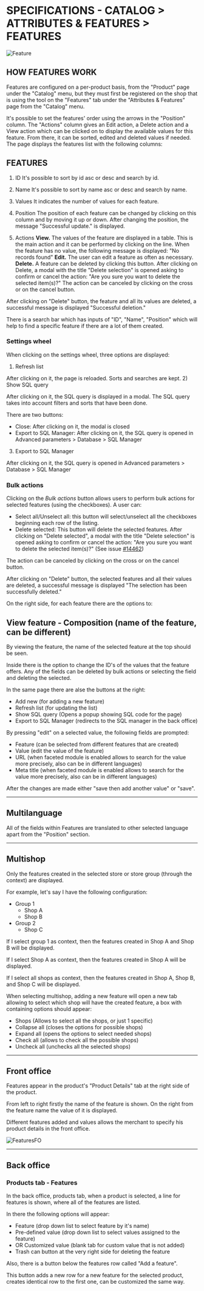 # SPECIFICATIONS - CATALOG > ATTRIBUTES & FEATURES > FEATURES


![Feature](prestashop-specs/static/img/Features.png)

## HOW FEATURES WORK
Features are configured on a per-product basis, from the "Product" page under the "Catalog" menu, but they must first be registered on the shop that is using the tool on the "Features" tab under the "Attributes & Features" page from the "Catalog" menu.

It's possible to set the features' order using the arrows in the "Position" column. The "Actions" column gives an Edit action, a Delete action and a View action which can be clicked on to display the available values for this feature. From there, it can be sorted, edited and deleted values if needed.
The page displays the features list with the following columns:

## FEATURES
1. ID
It's possible to sort by id asc or desc and search by id.

2. Name
It's possible to sort by name asc or desc and search by name.

3. Values
It indicates the number of values for each feature.

4. Position
The position of each feature can be changed by clicking on this column and by moving it up or down.
After changing the position, the message "Successful update." is displayed.

5. Actions
**View.** The values of the feature are displayed in a table. This is the main action and it can be performed by clicking on the line. When the feature has no value, the following message is displayed: "No records found"
**Edit.** The user can edit a feature as often as necessary.
**Delete.** A feature can be deleted by clicking this button. After clicking on Delete, a modal with the title "Delete selection" is opened asking to confirm or cancel the action: "Are you sure you want to delete the selected item(s)?"
The action can be canceled by clicking on the cross or on the cancel button.

After clicking on "Delete" button, the feature and all its values are deleted, a successful message is displayed "Successful deletion."

There is a search bar which has inputs of "ID", "Name", "Position" which will help to find a specific feature if there are a lot of them created.

### Settings wheel
When clicking on the settings wheel, three options are displayed:

1) Refresh list

After clicking on it, the page is reloaded. Sorts and searches are kept.
2) Show SQL query

After clicking on it, the SQL query is displayed in a modal. The SQL query takes into account filters and sorts that have been done.

There are two buttons:

- Close: After clicking on it, the modal is closed
- Export to SQL Manager: After clicking on it, the SQL query is opened in Advanced parameters > Database > SQL Manager
3) Export to SQL Manager

After clicking on it, the SQL query is opened in Advanced parameters > Database > SQL Manager
 
### Bulk actions
Clicking on the _Bulk actions_ button allows users to perform bulk actions for selected features (using the checkboxes). A user can:

- Select all/Unselect all: this button will select/unselect all the checkboxes beginning each row of the listing.
- Delete selected: This button will delete the selected features. 
After clicking on "Delete selected", a modal with the title "Delete selection" is opened asking to confirm or cancel the action: "Are you sure you want to delete the selected item(s)?" (See issue [#14462](https://github.com/PrestaShop/PrestaShop/issues/14462))

The action can be canceled by clicking on the cross or on the cancel button.

After clicking on "Delete" button, the selected features and all their values are deleted, a successful message is displayed "The selection has been successfully deleted."
 
 On the right side, for each feature there are the options to:
 
 
 ## View feature - Composition (name of the feature, can be different)
 
 By viewing the feature, the name of the selected feature at the top should be seen.
 
 Inside there is the option to change the ID's of the values that the feature offers. Any of the fields can be deleted by bulk actions or selecting the field and deleting the selected.
 
 In the same page there are alse the buttons at the right:
 
  - Add new (for adding a new feature)
  - Refresh list (for updating the list)
  - Show SQL query (Opens a popup showing SQL code for the page)
  - Export to SQL Manager (redirects to the SQL manager in the back office)
 
 By pressing "edit" on a selected value, the following fields are prompted:
 
  - Feature (can be selected from different features that are created)
  - Value (edit the value of the feature)
  - URL (when faceted module is enabled allows to search for the value more precisely, also can be in different languages)
  - Meta title (when faceted module is enabled allows to search for the value more precisely, also can be in different languages)
  
After the changes are made either "save then add another value" or "save".

---


## Multilanguage

All of the fields within Features are translated to other selected language apart from the "Position" section.


---

## Multishop


Only the features created in the selected store or store group (through the context) are displayed.

For example, let's say I have the following configuration:
- Group 1
  - Shop A
  - Shop B
- Group 2
  - Shop C
  
If I select group 1 as context, then the features created in Shop A and Shop B will be displayed.

If I select Shop A as context, then the features created in Shop A will be displayed.

If I select all shops as context, then the features created in Shop A, Shop B, and Shop C will be displayed.

When selecting multishop, adding a new feature will open a new tab allowing to select which shop will have the created feature, a box with containing options should appear:

 - Shops (Allows to select all the shops, or just 1 specific)
 - Collapse all (closes the options for possible shops)
 - Expand all (opens the options to select needed shops)
 - Check all (allows to check all the possible shops)
 - Uncheck all (unchecks all the selected shops)
 
 
 
---

## Front office

Features appear in the product's "Product Details" tab at the right side of the product.

From left to right firstly the name of the feature is shown. On the right from the feature name the value of it is displayed.

Different features added and values allows the merchant to specify his product details in the front office.


![FeaturesFO](prestashop-specs/static/img/FeaturesFO.png)




---

## Back office

### Products tab - Features


In the back office, products tab, when a product is selected, a line for features is shown, where all of the features are listed.

In there the following options will appear:

 - Feature (drop down list to select feature by it's name)
 - Pre-defined value (drop down list to select values assigned to the feature)
 - OR Customized value (blank tab for custom value that is not added)
 - Trash can button at the very right side for deleting the feature
 

Also, there is a button below the features row called "Add a feature".

This button adds a new row for a new feature for the selected product, creates identical row to the first one, can be customized the same way.


 
 



 
 
 
